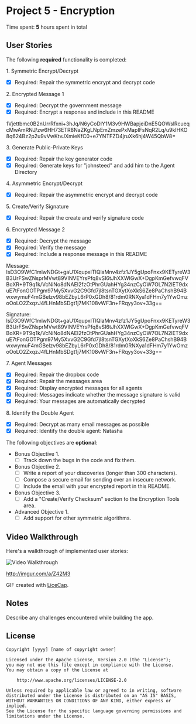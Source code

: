 # Project 5 - Encryption

Time spent: **5** hours spent in total

## User Stories

The following **required** functionality is completed:

1\. Symmetric Encrypt/Decrypt
  * [x]  Required: Repair the symmetric encrypt and decrypt code

2\. Encrypted Message 1
  * [x]  Required: Decrypt the government message
  * [x]  Required: Encrypt a response and include in this README
  
1Vjettbmc0B2nUrrRfxni+3hJq/N6yCoDlY1M3v9HWBapjeiDnE5QOWslRcueqcMwAmRNJ/zw6HH73ETR8NaZKgLNpEmZmzePxMapIFsNqR2Lq/u9kIHKO8q624Bz2p2u9vVwKtvJXmieKfC0+e7YNTFZD4jruXk6hj4W45QbW8=

3\. Generate Public-Private Keys
  * [x]  Required: Repair the key generator code
  * [x]  Required: Generate keys for "johnsteed" and add him to the Agent Directory

4\. Asymmetric Encrypt/Decrypt
  * [x]  Required: Repair the asymmetric encrypt and decrypt code

5\. Create/Verify Signature
  * [x]  Required: Repair the create and verify signature code
  
6\. Encrypted Message 2
  * [x]  Required: Decrypt the message
  * [x]  Required: Verify the message
  * [x]  Required: Include a response message in this README
  
Message:
IsD3O9WfC1mlwNDGt+gaU1XqupxITIQlaMnv4zfz1JY5gUpoFnxx9KETyreW3B3UrFSwZNsprMVwt89VINVEYrsPfq8vSI6tJhXXWIGwX+DgpKmGefvwqFVBoXR+9T9q1k/VcNiNo8dNAEI2fzOtPhrGUahHYg34nzCyOW7OL7N2lET9dxuE7tFonGOTPgm97My5XvvG2C9Gfd7jl8tsnTGXytXoXkS6Ze8PaChshB94BwxwymuF4mGBeIzv98bEZbyL6rP0xGDh8/81rdm0RNXya1dFHm7y1YwOmzoOoLO2ZxqzJ4fLHnMbSDgt1j7MK108vWF3n+FRqyy3ov+33g==

Signature:
IsD3O9WfC1mlwNDGt+gaU1XqupxITIQlaMnv4zfz1JY5gUpoFnxx9KETyreW3B3UrFSwZNsprMVwt89VINVEYrsPfq8vSI6tJhXXWIGwX+DgpKmGefvwqFVBoXR+9T9q1k/VcNiNo8dNAEI2fzOtPhrGUahHYg34nzCyOW7OL7N2lET9dxuE7tFonGOTPgm97My5XvvG2C9Gfd7jl8tsnTGXytXoXkS6Ze8PaChshB94BwxwymuF4mGBeIzv98bEZbyL6rP0xGDh8/81rdm0RNXya1dFHm7y1YwOmzoOoLO2ZxqzJ4fLHnMbSDgt1j7MK108vWF3n+FRqyy3ov+33g==

7\. Agent Messages
  * [x]  Required: Repair the dropbox code
  * [x]  Required: Repair the messages area
  * [x]  Required: Display encrypted messages for all agents
  * [x]  Required: Messages indicate whether the message signature is valid
  * [x]  Required: Your messages are automatically decrypted

8\. Identify the Double Agent
  * [x]  Required: Decrypt as many email messages as possible
  * [x]  Required: Identify the double agent: Natasha

The following objectives are **optional**:

* Bonus Objective 1\.
  * [ ]  Track down the bugs in the code and fix them.

* Bonus Objective 2\.
  * [ ]  Write a report of your discoveries (longer than 300 characters).
  * [ ]  Compose a secure email for sending over an insecure network.
  * [ ]  Include the email with your encrypted report in this README.

* Bonus Objective 3\.
  * [ ]  Add a "Create/Verify Checksum" section to the Encryption Tools area.

* Advanced Objective 1\.
  * [ ]  Add support for other symmetric algorithms.

## Video Walkthrough

Here's a walkthrough of implemented user stories:

<img src='http://imgur.com/a/Z42M3.gif' title='Video Walkthrough' width='' alt='Video Walkthrough' />

http://imgur.com/a/Z42M3

GIF created with [LiceCap](http://www.cockos.com/licecap/).

## Notes

Describe any challenges encountered while building the app.

## License

    Copyright [yyyy] [name of copyright owner]

    Licensed under the Apache License, Version 2.0 (the "License");
    you may not use this file except in compliance with the License.
    You may obtain a copy of the License at

        http://www.apache.org/licenses/LICENSE-2.0

    Unless required by applicable law or agreed to in writing, software
    distributed under the License is distributed on an "AS IS" BASIS,
    WITHOUT WARRANTIES OR CONDITIONS OF ANY KIND, either express or implied.
    See the License for the specific language governing permissions and
    limitations under the License.
